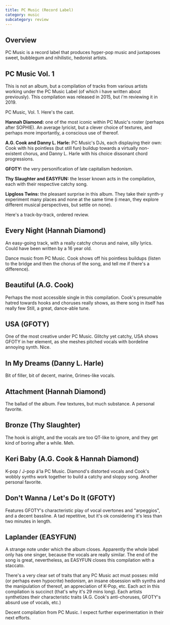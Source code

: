 ```yaml
---
title: PC Music (Record Label)
category: music
subcategory: review
---
```


## Overview
PC Music is a record label that produces hyper-pop music and juxtaposes sweet, bubblegum and nihilistic, hedonist artists. 

## PC Music Vol. 1

This is not an album, but a compilation of tracks from various artists working under the PC Music Label (of which i have written about previously). This compilation was released in 2015, but i'm reviewing it in 2019.

PC Music, Vol. 1. Here's the cast.

**Hannah Diamond:** one of the most iconic within PC Music's roster (perhaps after SOPHIE). An average lyricist, but a clever choice of textures, and perhaps more importantly, a conscious use of thereof.


**A.G. Cook and Danny L. Harle:** PC Music's DJs, each displaying their own: Cook with his pointless (but still fun) buildup towards a virtually non-existent chorus, and Danny L. Harle with his choice dissonant chord progressions.


**GFOTY:** the very personification of late capitalism hedonism.


**Thy Slaughter and EASYFUN:** the lesser known acts in the compilation, each with their respective catchy song.


**Lipgloss Twins:** the pleasant surprise in this album. They take their synth-y experiment many places and none at the same time (i mean, they explore different musical perspectives, but settle on none).

Here's a track-by-track, ordered review.

## Every Night (Hannah Diamond)

An easy-going track, with a really catchy chorus and naive, silly lyrics. Could have been written by a 16 year old.

Dance music from PC Music. Cook shows off his pointless buildups (listen to the bridge and then the chorus of the song, and tell me if there's a difference).

## Beautiful (A.G. Cook)

Perhaps the most accessible single in this compilation. Cook's presumable hatred towards hooks and choruses really shows, as there song in itself has really few  Still, a great, dance-able tune.


## USA (GFOTY)

One of the most creative under PC Music. Glitchy yet catchy, USA shows GFOTY in her element, as she meshes pitched vocals with  bordeline annoying synth. Nice.

## In My Dreams (Danny L. Harle)

Bit of filler, bit of decent, marine, Grimes-like vocals.

## Attachment (Hannah Diamond)

The ballad of the album. Few textures, but much substance. A personal favorite.


## Bronze (Thy Slaughter)

The hook is alright, and the vocals are too QT-like to ignore, and they get kind of boring after a while. Meh.


## Keri Baby (A.G. Cook & Hannah Diamond)
K-pop / J-pop á'la PC Music. Diamond's distorted vocals and Cook's wobbly synths work together to build a catchy and sloppy song. Another personal favorite.

## Don't Wanna / Let's Do It (GFOTY)

Features GFOTY's characteristic play of vocal overtones and "arpeggios", and a decent bassline. A tad repetitive, but it's ok considering it's less than two minutes in length.

## Laplander (EASYFUN)

A strange note under which the album closes. Apparently the whole label only has one singer, because the vocals are really similar. The end of the song is great, nevertheless, as EASYFUN closes this compilation with a staccato.

There's a very clear set of traits that any PC Music act must posses: mild (or perhaps even hypocrite) hedonism, an insane obsession with synths and the manipulation of thereof, an appreciation of K-Pop, etc. Each act in this compilation is succinct (that's why it's 29 mins long). Each artists synthetizes their characteristic traits (A.G. Cook's anti-choruses, GFOTY's absurd use of vocals, etc.)

Decent compilation from PC Music. I expect further experimentation in their next efforts.
